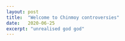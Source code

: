 ```yaml
---
layout: post
title:  "Welcome to Chinmoy controversies"
date:   2020-06-25
excerpt: "unrealised god god"
---
```

